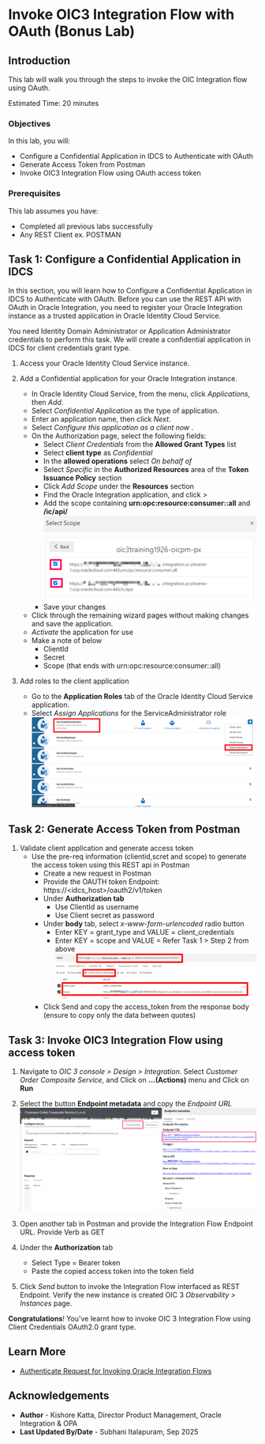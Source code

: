 # Invoke OIC3 Integration Flow with OAuth (Bonus Lab)

## Introduction
This lab will walk you through the steps to invoke the OIC Integration flow using OAuth.

Estimated Time: 20 minutes

### Objectives
In this lab, you will:
- Configure a Confidential Application in IDCS to Authenticate with OAuth
- Generate Access Token from Postman
- Invoke OIC3 Integration Flow using OAuth access token

### Prerequisites
This lab assumes you have:
- Completed all previous labs successfully
- Any REST Client ex. POSTMAN


## Task 1: Configure a Confidential Application in IDCS

In this section, you will learn how to Configure a Confidential Application in IDCS to Authenticate with OAuth. Before you can use the REST API with OAuth in Oracle Integration, you need to register your Oracle Integration instance as a trusted application in Oracle Identity Cloud Service.

You need Identity Domain Administrator or Application Administrator credentials to perform this task. We will create a confidential application in IDCS for client credentials grant type.

1.  Access your Oracle Identity Cloud Service instance.

2.  Add a Confidential application for your Oracle Integration instance.
    - In Oracle Identity Cloud Service, from the menu, click *Applications*, then *Add*.
    - Select *Confidential Application* as the type of application.
    - Enter an application name, then click *Next*.
    - Select *Configure this application as a client now* .
    - On the Authorization page, select the following fields:
        - Select *Client Credentials* from the **Allowed Grant Types** list
        - Select **client type** as *Confidential*
        - In the **allowed operations** select *On behalf of*
        - Select *Specific* in the **Authorized Resources** area of the **Token Issuance Policy** section
        - Click *Add Scope* under the **Resources** section
        - Find the Oracle Integration application, and click *>*
        - Add the scope containing **urn:opc:resource:consumer::all** and **/ic/api/**
        ![Select OIC3 scopes](images/select-oic-scope.png)
        - Save your changes
    - Click through the remaining wizard pages without making changes and save the application.
    - *Activate* the application for use
    - Make a note of below
        - ClientId
        - Secret
        - Scope (that ends with urn:opc:resource:consumer::all)

3.  Add roles to the client application
    - Go to the **Application Roles** tab of the Oracle Identity Cloud Service application.
    - Select *Assign Applications* for the ServiceAdministrator role
      ![Assign Roles to Application](images/client_creds_approle.png)

## Task 2: Generate Access Token from Postman

1.  Validate client application and generate access token
    - Use the pre-req information (clientid,scret and scope) to generate the access token using this REST api in Postman
        - Create a new request in Postman
        - Provide the OAUTH token Endpoint: https://&lt;idcs_host&gt;/oauth2/v1/token
        - Under **Authorization tab**
            - Use ClientId as username
            - Use Client secret as password
        - Under **body** tab, select *x-www-form-urlencoded* radio button
            - Enter KEY = grant\_type and VALUE = client\_credentials
            - Enter KEY = scope and VALUE = <scope> Refer Task 1 &gt; Step 2 from above
              ![Postman Body OAuth Token](images/postman-body-oauth-token.png)
        - Click Send and copy the access_token from the response body (ensure to copy only the data between quotes)

## Task 3: Invoke OIC3 Integration Flow using access token

1.  Navigate to *OIC 3 console &gt; Design &gt; Integration*. Select *Customer Order Composite Service*, and Click on **...(Actions)** menu and Click on **Run**

2.  Select the button **Endpoint metadata** and copy the *Endpoint URL*
    ![Endpoint Metadata](images/endpoint-metadata.png)

2.  Open another tab in Postman and provide the Integration Flow Endpoint URL. Provide Verb as GET

3.  Under the **Authorization** tab
    - Select Type = Bearer token
    - Paste the copied access token into the token field

4.  Click *Send* button to invoke the Integration Flow interfaced as REST Endpoint. Verify the new instance is created OIC 3 *Observability &gt; Instances* page.


  **Congratulations**! You've learnt how to invoke OIC 3 Integration Flow using Client Credentials OAuth2.0 grant type.

## Learn More

* [Authenticate Request for Invoking Oracle Integration Flows](https://docs.oracle.com/en/cloud/paas/application-integration/rest-adapter/authenticate-requests-invoking-oic-integration-flows.html)

## Acknowledgements
* **Author** - Kishore Katta, Director Product Management, Oracle Integration & OPA
* **Last Updated By/Date** - Subhani Italapuram, Sep 2025
